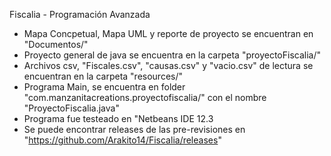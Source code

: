 Fiscalia - Programación Avanzada

- Mapa Concpetual, Mapa UML y reporte de proyecto se encuentran en "Documentos/"
- Proyecto general de java se encuentra en la carpeta "proyectoFiscalia/"
- Archivos csv, "Fiscales.csv", "causas.csv" y "vacio.csv" de lectura se encuentran en la carpeta "resources/"
- Programa Main, se encuentra en folder "com.manzanitacreations.proyectofiscalia/" con el nombre "ProyectoFiscalia.java"
- Programa fue testeado en "Netbeans IDE 12.3
- Se puede encontrar releases de las pre-revisiones en "https://github.com/Arakito14/Fiscalia/releases"
